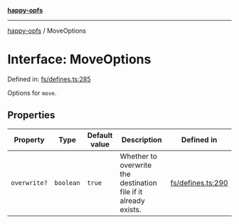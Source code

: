 [**happy-opfs**](../README.md)

***

[happy-opfs](../README.md) / MoveOptions

# Interface: MoveOptions

Defined in: [fs/defines.ts:285](https://github.com/JiangJie/happy-opfs/blob/7d6f4902eef2f34868c7991f5501261a1d1ff67a/src/fs/defines.ts#L285)

Options for `move`.

## Properties

| Property | Type | Default value | Description | Defined in |
| ------ | ------ | ------ | ------ | ------ |
| <a id="overwrite"></a> `overwrite?` | `boolean` | `true` | Whether to overwrite the destination file if it already exists. | [fs/defines.ts:290](https://github.com/JiangJie/happy-opfs/blob/7d6f4902eef2f34868c7991f5501261a1d1ff67a/src/fs/defines.ts#L290) |
